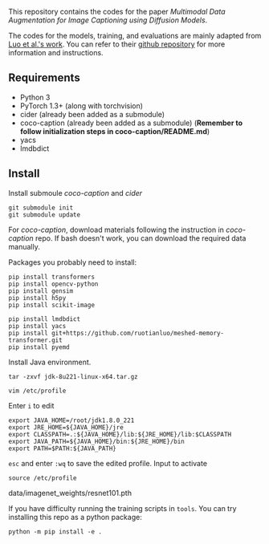 
This repository contains the codes for the paper *Multimodal Data Augmentation for Image Captioning using Diffusion Models*. 

The codes for the models, training, and evaluations are mainly adapted from [Luo et al.'s work](https://openaccess.thecvf.com/content_cvpr_2018/html/Luo_Discriminability_Objective_for_CVPR_2018_paper.html). You can refer to their [github repository](https://github.com/ruotianluo/ImageCaptioning.pytorch) for more information and instructions. 



## Requirements
- Python 3
- PyTorch 1.3+ (along with torchvision)
- cider (already been added as a submodule)
- coco-caption (already been added as a submodule) (**Remember to follow initialization steps in coco-caption/README.md**)
- yacs
- lmdbdict

## Install


Install submoule *coco-caption* and *cider*

```
git submodule init
git submodule update
```

For *coco-caption*, download materials following the instruction in *coco-caption* repo. If bash doesn't work, you can download the required data manually.



Packages you probably need to install:

```
pip install transformers
pip install opencv-python
pip install gensim
pip install h5py
pip install scikit-image

pip install lmdbdict
pip install yacs
pip install git+https://github.com/ruotianluo/meshed-memory-transformer.git
pip install pyemd
```

Install Java environment.

```
tar -zxvf jdk-8u221-linux-x64.tar.gz
```

```
vim /etc/profile
```

Enter `i` to edit

```
export JAVA_HOME=/root/jdk1.8.0_221
export JRE_HOME=${JAVA_HOME}/jre
export CLASSPATH=.:${JAVA_HOME}/lib:${JRE_HOME}/lib:$CLASSPATH
export JAVA_PATH=${JAVA_HOME}/bin:${JRE_HOME}/bin
export PATH=$PATH:${JAVA_PATH}
```

`esc` and enter `:wq` to save the edited profile. Input to activate

```
source /etc/profile
```


data/imagenet_weights/resnet101.pth


If you have difficulty running the training scripts in `tools`. You can try installing this repo as a python package:
```
python -m pip install -e .
```

